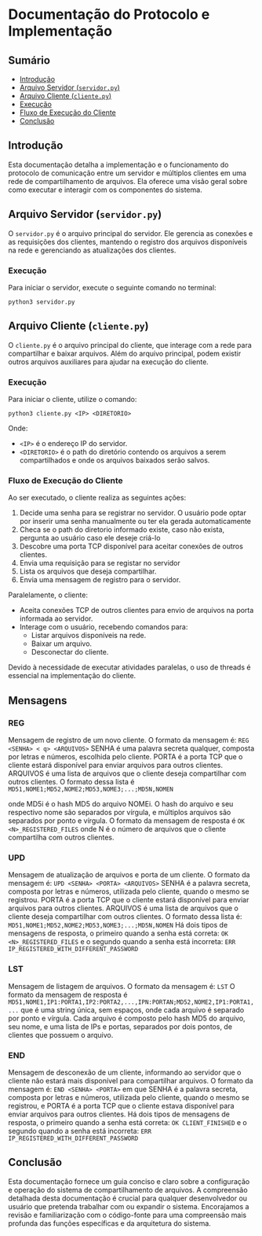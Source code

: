 # Documentação do Protocolo e Implementação

## Sumário
- [Introdução](#introdução)
- [Arquivo Servidor (`servidor.py`)](#arquivo-servidor-servidorpy)
- [Arquivo Cliente (`cliente.py`)](#arquivo-cliente-clientepy)
- [Execução](#execução)
- [Fluxo de Execução do Cliente](#fluxo-de-execução-do-cliente)
- [Conclusão](#conclusão)

## Introdução
Esta documentação detalha a implementação e o funcionamento do protocolo de comunicação entre um servidor e múltiplos clientes em uma rede de compartilhamento de arquivos. Ela oferece uma visão geral sobre como executar e interagir com os componentes do sistema.

## Arquivo Servidor (`servidor.py`)
O `servidor.py` é o arquivo principal do servidor. Ele gerencia as conexões e as requisições dos clientes, mantendo o registro dos arquivos disponíveis na rede e gerenciando as atualizações dos clientes.

### Execução
Para iniciar o servidor, execute o seguinte comando no terminal:

`python3 servidor.py`


## Arquivo Cliente (`cliente.py`)
O `cliente.py` é o arquivo principal do cliente, que interage com a rede para compartilhar e baixar arquivos. Além do arquivo principal, podem existir outros arquivos auxiliares para ajudar na execução do cliente.

### Execução
Para iniciar o cliente, utilize o comando:

`python3 cliente.py <IP> <DIRETORIO>`

Onde:
- `<IP>` é o endereço IP do servidor.
- `<DIRETORIO>` é o path do diretório contendo os arquivos a serem compartilhados e onde os arquivos baixados serão salvos. 

### Fluxo de Execução do Cliente
Ao ser executado, o cliente realiza as seguintes ações:
1. Decide uma senha para se registrar no servidor. O usuário pode optar por inserir uma senha manualmente ou ter ela gerada automaticamente
2. Checa se o path do diretorio informado existe, caso não exista, pergunta ao usuário caso ele deseje criá-lo
3. Descobre uma porta TCP disponível para aceitar conexões de outros clientes.
4. Envia uma requisição para se registar no servidor
3. Lista os arquivos que deseja compartilhar.
4. Envia uma mensagem de registro para o servidor.

Paralelamente, o cliente:
- Aceita conexões TCP de outros clientes para envio de arquivos na porta informada ao servidor.
- Interage com o usuário, recebendo comandos para:
  * Listar arquivos disponíveis na rede.
  * Baixar um arquivo.
  * Desconectar do cliente.

Devido à necessidade de executar atividades paralelas, o uso de threads é essencial na implementação do cliente.

## Mensagens

### REG
Mensagem de registro de um novo cliente. O formato da mensagem é:
`REG <SENHA> < q> <ARQUIVOS>`
SENHA é uma palavra secreta qualquer, composta por letras e números, escolhida pelo cliente.
PORTA é a porta TCP que o cliente estará disponível para enviar arquivos para outros clientes.
ARQUIVOS é uma lista de arquivos que o cliente deseja compartilhar com outros clientes. 
O formato dessa lista é `MD51,NOME1;MD52,NOME2;MD53,NOME3;...;MD5N,NOMEN`

onde MD5i é o hash MD5 do arquivo NOMEi. O hash do arquivo e seu respectivo nome são
separados por vírgula, e múltiplos arquivos são separados por ponto e vírgula.
O formato da mensagem de resposta é `OK <N>_REGISTERED_FILES`
onde N é o número de arquivos que o cliente compartilha com outros clientes.

### UPD
Mensagem de atualização de arquivos e porta de um cliente. O formato da mensagem é:
`UPD <SENHA> <PORTA> <ARQUIVOS>`
SENHA é a palavra secreta, composta por letras e números, utilizada pelo cliente, quando o mesmo
se registrou.
PORTA é a porta TCP que o cliente estará disponível para enviar arquivos para outros clientes.
ARQUIVOS é uma lista de arquivos que o cliente deseja compartilhar com outros clientes. O formato
dessa lista é:
`MD51,NOME1;MD52,NOME2;MD53,NOME3;...;MD5N,NOMEN`
Há dois tipos de mensagens de resposta, o primeiro quando a senha está correta:
`OK <N>_REGISTERED_FILES`
e o segundo quando a senha está incorreta:
`ERR IP_REGISTERED_WITH_DIFFERENT_PASSWORD`

### LST
Mensagem de listagem de arquivos. O formato da mensagem é:
`LST`
O formato da mensagem de resposta é
`MD51,NOME1,IP1:PORTA1,IP2:PORTA2,...,IPN:PORTAN;MD52,NOME2,IP1:PORTA1,...`
que é uma string única, sem espaços, onde cada arquivo é separado por ponto e vírgula. Cada arquivo é composto pelo hash MD5 do arquivo, seu nome, e uma lista de IPs e portas, separados por dois pontos, de clientes que possuem o arquivo.

### END
Mensagem de desconexão de um cliente, informando ao servidor que o cliente não estará mais disponível para compartilhar arquivos. O formato da mensagem é:
`END <SENHA> <PORTA>`
em que SENHA é a palavra secreta, composta por letras e números, utilizada pelo cliente, quando
o mesmo se registrou, e PORTA é a porta TCP que o cliente estava disponível para enviar arquivos para
outros clientes.
Há dois tipos de mensagens de resposta, o primeiro quando a senha está correta:
`OK CLIENT_FINISHED`
e o segundo quando a senha está incorreta:
`ERR IP_REGISTERED_WITH_DIFFERENT_PASSWORD`
## Conclusão
Esta documentação fornece um guia conciso e claro sobre a configuração e operação do sistema de compartilhamento de arquivos. A compreensão detalhada desta documentação é crucial para qualquer desenvolvedor ou usuário que pretenda trabalhar com ou expandir o sistema. Encorajamos a revisão e familiarização com o código-fonte para uma compreensão mais profunda das funções específicas e da arquitetura do sistema.
